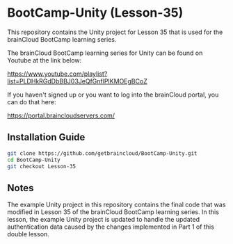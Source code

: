 # BootCamp-Unity (Lesson-35)

This repository contains the Unity project for Lesson 35 that is used for the brainCloud BootCamp learning series.

The brainCloud BootCamp learning series for Unity can be found on Youtube at the link below:

https://www.youtube.com/playlist?list=PLDHkRGdDbBBJ03JeQfGnflPIKMOEgBCoZ


If you haven't signed up or you want to log into the brainCloud portal, you can do that here:

https://portal.braincloudservers.com/


## Installation Guide

```bash
git clone https://github.com/getbraincloud/BootCamp-Unity.git
cd BootCamp-Unity
git checkout Lesson-35
```

## Notes

The example Unity project in this repository contains the final code that was modified in Lesson 35 of the brainCloud BootCamp learning series. In this lesson, the example Unity project is updated to handle the updated authentication data caused by the changes implemented in Part 1 of this double lesson.
